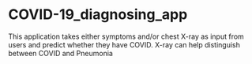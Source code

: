 # COVID-19_diagnosing_app
This application takes either symptoms and/or chest X-ray as input from users and predict whether they have COVID. X-ray can help distinguish between COVID and Pneumonia
